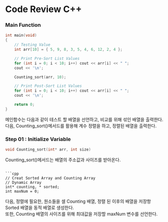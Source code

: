 # Code Review C++

### Main Function
```cpp
int main(void)
{
	// Testing Value
	int arr[10] = { 5, 9, 8, 3, 5, 4, 6, 12, 2, 4 };

	// Print Pre-Sort List Values
	for (int i = 0; i < 10; i++) cout << arr[i] << " ";
	cout << '\n';

	Counting_sort(arr, 10);

	// Print Post-Sort List Values
	for (int i = 0; i < 10; i++) cout << arr[i] << " ";
	cout << '\n';

	return 0;
}
```

메인함수는 다음과 같이 테스트 할 배열을 선언하고, 비교를 위해 섞인 배열을 출력한다.  
다음, Counting_sort()메서드를 활용해 계수 정렬을 하고, 정렬된 배열을 출력한다.  

### Step 01 : Initialize Variable
```cpp
void Counting_sort(int* arr, int size)
```
Counting_sort()메서드는 배열의 주소값과 사이즈를 받아온다.  
```

```cpp
// Creat Sorted Array and Counting Array
// Dynamic Array
int* counting, * sorted;
int maxNum = 0;
```
다음, 정렬에 필요한, 원소들을 셀 Counting 배열, 정렬 된 이후의 배열을 저장항 Sorted 배열을 동적 배열로 생성한다.  
또한, Counting 배열의 사이즈를 위해 최대값을 저장할 maxNum 변수를 선언한다.  

